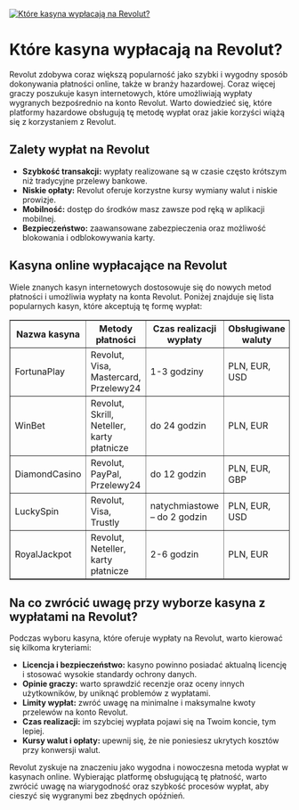 [![Które kasyna wypłacają na Revolut?](https://123-caf.pages.dev/gitsignup.png)](https://vrmoo.ru/Bt82HjjY)

<h1>Które kasyna wypłacają na Revolut?</h1> <p>Revolut zdobywa coraz większą popularność jako szybki i wygodny sposób dokonywania płatności online, także w branży hazardowej. Coraz więcej graczy poszukuje kasyn internetowych, które umożliwiają wypłaty wygranych bezpośrednio na konto Revolut. Warto dowiedzieć się, które platformy hazardowe obsługują tę metodę wypłat oraz jakie korzyści wiążą się z korzystaniem z Revolut.</p>  <h2>Zalety wypłat na Revolut</h2> <ul>   <li><strong>Szybkość transakcji:</strong> wypłaty realizowane są w czasie często krótszym niż tradycyjne przelewy bankowe.</li>   <li><strong>Niskie opłaty:</strong> Revolut oferuje korzystne kursy wymiany walut i niskie prowizje.</li>   <li><strong>Mobilność:</strong> dostęp do środków masz zawsze pod ręką w aplikacji mobilnej.</li>   <li><strong>Bezpieczeństwo:</strong> zaawansowane zabezpieczenia oraz możliwość blokowania i odblokowywania karty.</li> </ul>  <h2>Kasyna online wypłacające na Revolut</h2> <p>Wiele znanych kasyn internetowych dostosowuje się do nowych metod płatności i umożliwia wypłaty na konta Revolut. Poniżej znajduje się lista popularnych kasyn, które akceptują tę formę wypłat:</p>  <table border="1" cellpadding="8" cellspacing="0" style="border-collapse: collapse; width: 100%; max-width: 700px;">   <thead>     <tr>       <th>Nazwa kasyna</th>       <th>Metody płatności</th>       <th>Czas realizacji wypłaty</th>       <th>Obsługiwane waluty</th>     </tr>   </thead>   <tbody>     <tr>       <td>FortunaPlay</td>       <td>Revolut, Visa, Mastercard, Przelewy24</td>       <td>1-3 godziny</td>       <td>PLN, EUR, USD</td>     </tr>     <tr>       <td>WinBet</td>       <td>Revolut, Skrill, Neteller, karty płatnicze</td>       <td>do 24 godzin</td>       <td>PLN, EUR</td>     </tr>     <tr>       <td>DiamondCasino</td>       <td>Revolut, PayPal, Przelewy24</td>       <td>do 12 godzin</td>       <td>PLN, EUR, GBP</td>     </tr>     <tr>       <td>LuckySpin</td>       <td>Revolut, Visa, Trustly</td>       <td>natychmiastowe – do 2 godzin</td>       <td>PLN, EUR, USD</td>     </tr>     <tr>       <td>RoyalJackpot</td>       <td>Revolut, Neteller, karty płatnicze</td>       <td>2-6 godzin</td>       <td>PLN, EUR</td>     </tr>   </tbody> </table>  <h2>Na co zwrócić uwagę przy wyborze kasyna z wypłatami na Revolut?</h2> <p>Podczas wyboru kasyna, które oferuje wypłaty na Revolut, warto kierować się kilkoma kryteriami:</p> <ul>   <li><strong>Licencja i bezpieczeństwo:</strong> kasyno powinno posiadać aktualną licencję i stosować wysokie standardy ochrony danych.</li>   <li><strong>Opinie graczy:</strong> warto sprawdzić recenzje oraz oceny innych użytkowników, by uniknąć problemów z wypłatami.</li>   <li><strong>Limity wypłat:</strong> zwróć uwagę na minimalne i maksymalne kwoty przelewów na konto Revolut.</li>   <li><strong>Czas realizacji:</strong> im szybciej wypłata pojawi się na Twoim koncie, tym lepiej.</li>   <li><strong>Kursy walut i opłaty:</strong> upewnij się, że nie poniesiesz ukrytych kosztów przy konwersji walut.</li> </ul>  <p>Revolut zyskuje na znaczeniu jako wygodna i nowoczesna metoda wypłat w kasynach online. Wybierając platformę obsługującą tę płatność, warto zwrócić uwagę na wiarygodność oraz szybkość procesów wypłat, aby cieszyć się wygranymi bez zbędnych opóźnień.</p>